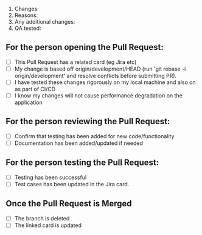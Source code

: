 1. Changes:
2. Reasons:
3. Any additional changes:
4. QA tested:


## For the person opening the Pull Request:

* [ ] This Pull Request has a related card (eg Jira etc)
* [ ] My change is based off origin/development/HEAD (run 'git rebase -i origin/development' and resolve conflicts before submitting PR).
* [ ] I have tested these changes rigorously on my local machine and also on as part of CI/CD
* [ ] I know my changes will not cause performance degradation on the application

## For the person reviewing the Pull Request:

* [ ] Confirm that testing has been added for new code/functionality
* [ ] Documentation has been added/updated if needed

## For the person testing the Pull Request:

* [ ] Testing has been successful
* [ ] Test cases has been updated in the Jira card.

## Once the Pull Request is Merged

* [ ] The branch is deleted
* [ ] The linked card is updated
